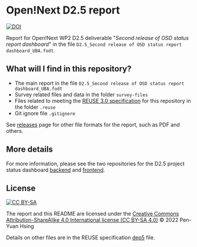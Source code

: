 # Open!Next D2.5 report

[![DOI](https://zenodo.org/badge/DOI/10.5281/zenodo.6991166.svg)](https://doi.org/10.5281/zenodo.6991166)

Report for Open!Next WP2 D2.5 deliverable "*Second release of OSD status report dashboard*" in the file `D2.5_Second release of OSD status report dashboard_UBA.fodt`.

## What will I find in this repository?

* The main report in the file `D2.5_Second release of OSD status report dashboard_UBA.fodt`
* Survey related files and data in the folder `survey-files`
* Files related to meeting the [REUSE 3.0 specification](https://reuse.software/) for this repository in the folder `.reuse`
* Git ignore file `.gitignore`

See [releases](https://github.com/OPEN-NEXT/D2.5-report/releases) page for other file formats for the report, such as PDF and others.

## More details

For more information, please see the two repositories for the D2.5 project status dashboard [backend](https://github.com/OPEN-NEXT/wp2.2_dev) and [frontend](https://github.com/OPEN-NEXT/wp2.2_frontend_dev/).

## License

[![CC BY-SA](https://mirrors.creativecommons.org/presskit/buttons/88x31/svg/by-sa.svg)](https://creativecommons.org/licenses/by-sa/4.0/)

The report and this README are licensed under the [Creative Commons Attribution-ShareAlike 4.0 International license (CC BY-SA 4.0)](https://creativecommons.org/licenses/by-sa/4.0/) © 2022 Pen-Yuan Hsing

Details on other files are in the REUSE specification [dep5](./.reuse/dep5) file.
